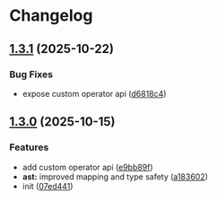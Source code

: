 # Changelog

## [1.3.1](https://github.com/OGS-GmbH/rsql/compare/v1.3.0...v1.3.1) (2025-10-22)


### Bug Fixes

* expose custom operator api ([d6818c4](https://github.com/OGS-GmbH/rsql/commit/d6818c4e0839a6ce403c1dc3cd62603871b81ec3))

## [1.3.0](https://github.com/OGS-GmbH/rsql/compare/v1.2.3...v1.3.0) (2025-10-15)


### Features

* add custom operator api ([e9bb89f](https://github.com/OGS-GmbH/rsql/commit/e9bb89f14fd1c7f9b394f68ac0a548129dcd8b87))
* **ast:** improved mapping and type safety ([a183602](https://github.com/OGS-GmbH/rsql/commit/a183602e9b4eecb84f0f3fa647576d6e1d27c687))
* init ([07ed441](https://github.com/OGS-GmbH/rsql/commit/07ed4417cbb0382fece41ba6db2b8707150504fd))

